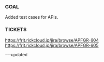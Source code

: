 ### **GOAL**

Added test cases for APIs.

### **TICKETS**

https://frit.rickcloud.jp/jira/browse/APFGR-604
https://frit.rickcloud.jp/jira/browse/APFGR-605

---updated
